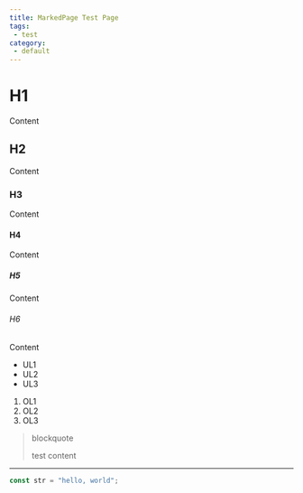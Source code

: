 ```yaml
---
title: MarkedPage Test Page
tags:
 - test
category:
 - default
---
```



<!-- more -->

# H1

Content

## H2

Content

### H3

Content

#### H4

Content

##### H5

Content

###### H6

Content

- UL1
- UL2
- UL3

1. OL1
2. OL2
3. OL3

> blockquote 
> 
> test content

---


```js
const str = "hello, world";
```
